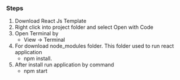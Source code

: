 ### Steps
1. Download React Js Template 
1. Right click into project folder and select Open with Code
1. Open Terminal by 
   - View -> Terminal
1. For download node_modules folder. This folder used to run react application
   - npm install.
1. After install run application by command
   - npm start
